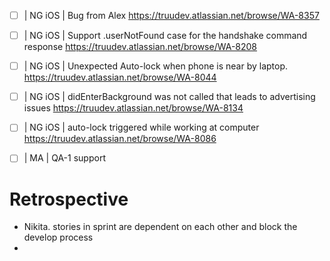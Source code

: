 
- [ ] | NG iOS | Bug from Alex <https://truudev.atlassian.net/browse/WA-8357>
- [ ] | NG iOS | Support .userNotFound case for the handshake command response <https://truudev.atlassian.net/browse/WA-8208>
- [ ] | NG iOS | Unexpected Auto-lock when phone is near by laptop. <https://truudev.atlassian.net/browse/WA-8044>
- [ ] | NG iOS | didEnterBackground was not called that leads to advertising issues <https://truudev.atlassian.net/browse/WA-8134>
- [ ] | NG iOS | auto-lock triggered while working at computer <https://truudev.atlassian.net/browse/WA-8086>

- [ ] | MA | QA-1 support



# Retrospective

* Nikita. stories in sprint are dependent on each other and block the develop process
* 
